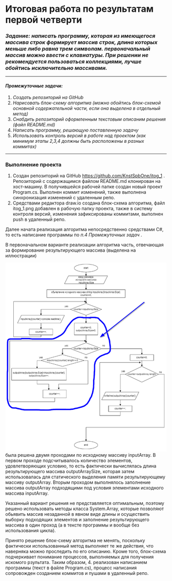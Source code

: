 # Итоговая работа по результатам первой четверти

### ***Задание:*** _написать программу, которая из имеющегося массива строк формирует массив строк, длина которых меньше либо равна трем символам. первоначальный массив можно ввести с клавиатуры. При решении не рекомендуется пользоваться коллекциями, лучше обойтись исключительно массивами._
***
#### ***Промежуточные задачи:***
1. _Создать репозиторий на GitHub_
2. _Нарисовать блок-схему алгоритма (можно обойтись блок-схемой основной содержательной части, если она выделена в отдельный метод)_
3. _Снабдить репозиторий оформленным текстовым описаним решения (файл README.md)_
4. _Написать программу, решающую поставленную задачу_
5. _Использовать контроль версий в работе над проектом (как минимум этапы 2,3,4 должны быть расположены в разных коммитах)_
***
### Выполнение проекта
1. Создан репозиторий на GitHub https://github.com/KnstSpbOne/itog_1 .
Репозиторий с содержащимся файлом README.md клонирован на хост-машину. В получившейся рабочей папке создан новый проект Program.cs. Выполнен коммит изменений, также выполнена синхронизация изменений с удаленным репо.
2. Средствами редактора draw.io создана блок-схема алгоритма, файл itog_1.png добавлен в рабочую папку проекта, также в систему контроля версий, изменения зафиксированы коммитами, выполнен push  в удаленный репо.

Далее начата реализация алгоритма непосредственно средствами С#, то есть написание программы по _п.4 Промежуточных задач_ .

В первоначальном варианте реализации алгоритма часть, отвечающая за формирование результирующего массива (выделена на иллюстрации)

![формирование результирующего массива](itog_1.1.png)
была решена двумя проходами по исходному массиву inputArray. В первом проходе подсчитывалось количество элементов, удовлетворяющих условию, то есть фактически вычислялась длина результирующего массива outputArraySize, которая затем использовалась для статического выделения памяти результирующему массиву outputArray. Вторым проходом выполнялось заполнение массива outputArray подходящими под условия элементами исходного массива inputArray.

Указанный вариант решения не представляется оптимальным, поэтому решено использовать методы класса System.Array, которые позволяют обьявить массив незаданной в явном виде длины и осуществить выборку подходящих элементов и заполнение результирующего массива в один проход (а в тексте программы и вообще без использования цикла).

Принято решение блок-схему алгоритма не менять, поскольку фактически использованный метод выполняет те же действия, что наверняка можно проследить по его описанию. Кроме того, блок-схема подчеркивает понимание процессов, выполняемых для получения искомого рзультата. Таким образом,
4. реализован написанием программы (текст в файле Program.cs), процесс написания сопровожден созданием коммитов и пушами в удаленный репо.


